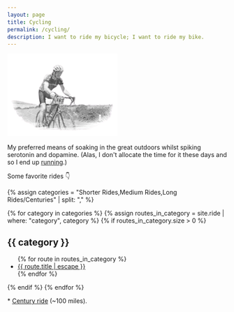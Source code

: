 ```yaml
---
layout: page
title: Cycling
permalink: /cycling/
description: I want to ride my bicycle; I want to ride my bike.
---
```

<img src="/assets/og/marin.ride.bw.png" width="50%" height="50%">

My preferred means of soaking in the great outdoors whilst spiking serotonin and dopamine. (Alas, I don't allocate the time for it these days and so I end up [running](/running/).)

Some favorite rides 👇

{% assign categories = "Shorter Rides,Medium Rides,Long Rides/Centuries" | split: "," %}

{% for category in categories %}
  {% assign routes_in_category = site.ride | where: "category", category %}
  {% if routes_in_category.size > 0 %}
<h2>{{ category }}</h2>
<ul class="more-space">
    {% for route in routes_in_category %}
  <li><a class="route-link" href="{{ route.url | relative_url }}">{{ route.title | escape }}</a></li>
    {% endfor %}
</ul>
  {% endif %}
{% endfor %}


<span class="muted small">* </span><a class="muted small" href="/centuries/">Century ride</a><span class="muted small"> (~100 miles).</span>